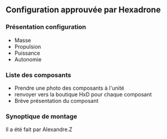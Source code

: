 ## Configuration approuvée par Hexadrone

### Présentation configuration

* Masse
* Propulsion
* Puissance
* Autonomie

### Liste des composants

* Prendre une photo des composants à l'unité
* renvoyer vers la boutique HxD pour chaque composant
* Brève présentation du composant

### Synoptique de montage

Il a été fait par Alexandre.Z